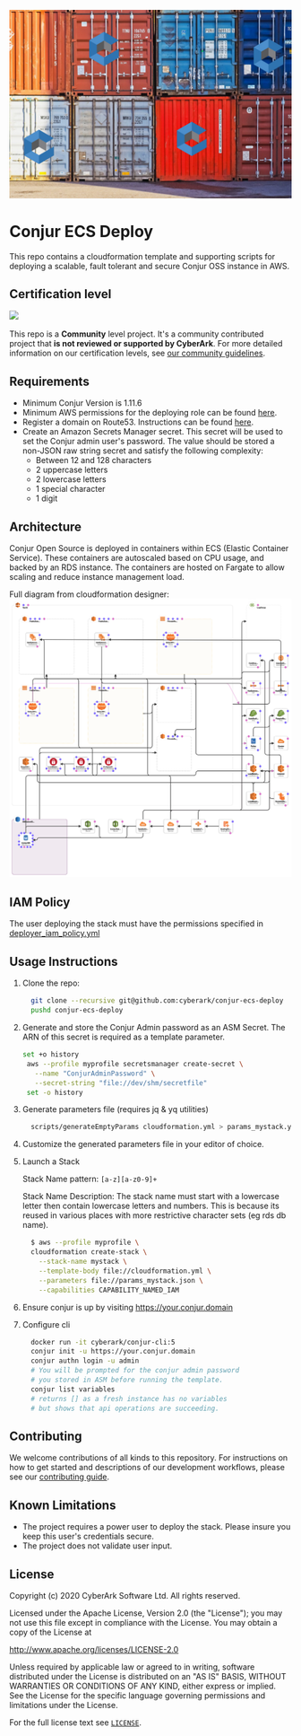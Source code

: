 ![Shipping containers with conjur logo](images/conjur-ecs-demo.jpg)

# Conjur ECS Deploy

This repo contains a cloudformation template and supporting scripts for deploying a scalable, fault tolerant and secure Conjur OSS instance in AWS.

## Certification level

![](https://img.shields.io/badge/Certification%20Level-Community-28A745?link=https://github.com/cyberark/community/blob/master/Conjur/conventions/certification-levels.md)

This repo is a **Community** level project. It's a community contributed project that **is not reviewed or supported
by CyberArk**. For more detailed information on our certification levels, see [our community guidelines](https://github.com/cyberark/community/blob/master/Conjur/conventions/certification-levels.md#community).

## Requirements

- Minimum Conjur Version is 1.11.6
- Minimum AWS permissions for the deploying role can be found [here](#IAM-Policy).
- Register a domain on Route53. Instructions can be found [here](https://docs.aws.amazon.com/Route53/latest/DeveloperGuide/domain-register.html#domain-register-procedure).
- Create an Amazon Secrets Manager secret. This secret will be used to set the Conjur admin user's password. The value should be stored a non-JSON raw string secret and satisfy the following complexity:
  - Between 12 and 128 characters
  - 2 uppercase letters
  - 2 lowercase letters
  - 1 special character
  - 1 digit 

## Architecture

Conjur Open Source is deployed in containers within ECS (Elastic Container Service). These containers are autoscaled based on CPU usage, and backed by an RDS instance. The containers are hosted on Fargate to allow scaling and reduce instance management load.

Full diagram from cloudformation designer:
![AWS Architecture Diagram](images/cloudformation-designer.png)

## IAM Policy
The user deploying the stack must have the permissions specified in [deployer_iam_policy.yml](deployer_iam_policy.yml)

## Usage Instructions

1. Clone the repo:

    ```bash
      git clone --recursive git@github.com:cyberark/conjur-ecs-deploy
      pushd conjur-ecs-deploy
    ```

2. Generate and store the Conjur Admin password as an ASM Secret. The ARN
   of this secret is required as a template parameter.

   ```bash
   set +o history
    aws --profile myprofile secretsmanager create-secret \
      --name "ConjurAdminPassword" \
      --secret-string "file://dev/shm/secretfile"
    set -o history
    ```

3. Generate parameters file (requires jq & yq utilities)

    ```bash
      scripts/generateEmptyParams cloudformation.yml > params_mystack.yml
    ```

4. Customize the generated parameters file in your editor of choice.
5. Launch a Stack

    Stack Name pattern: `[a-z][a-z0-9]+`

    Stack Name Description: The stack name must start with a lowercase letter
    then contain lowercase letters and numbers. This is because its reused
    in various places with more restrictive character sets (eg rds db name).

    ```bash
      $ aws --profile myprofile \
      cloudformation create-stack \
        --stack-name mystack \
        --template-body file://cloudformation.yml \
        --parameters file://params_mystack.json \
        --capabilities CAPABILITY_NAMED_IAM
    ```

6. Ensure conjur is up by visiting https://your.conjur.domain

7. Configure cli

    ```bash
      docker run -it cyberark/conjur-cli:5
      conjur init -u https://your.conjur.domain
      conjur authn login -u admin
      # You will be prompted for the conjur admin password
      # you stored in ASM before running the template.
      conjur list variables
      # returns [] as a fresh instance has no variables
      # but shows that api operations are succeeding.
    ```
## Contributing

We welcome contributions of all kinds to this repository. For instructions on how to get started and descriptions
of our development workflows, please see our [contributing guide](CONTRIBUTING.md).

## Known Limitations

- The project requires a power user to deploy the stack. Please insure you keep this user's credentials secure.
- The project does not validate user input.

## License

Copyright (c) 2020 CyberArk Software Ltd. All rights reserved.

Licensed under the Apache License, Version 2.0 (the "License");
you may not use this file except in compliance with the License.
You may obtain a copy of the License at

   http://www.apache.org/licenses/LICENSE-2.0

Unless required by applicable law or agreed to in writing, software
distributed under the License is distributed on an "AS IS" BASIS,
WITHOUT WARRANTIES OR CONDITIONS OF ANY KIND, either express or implied.
See the License for the specific language governing permissions and
limitations under the License.

For the full license text see [`LICENSE`](LICENSE).
